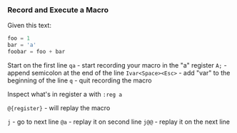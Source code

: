 ### Record and Execute a Macro

Given this text:

```javascript
foo = 1
bar = 'a'
foobar = foo + bar
```

Start on the first line
`qa` - start recording your macro in the "a" register
`A;` - append semicolon at the end of the line
`Ivar<Space><Esc>` - add "var" to the beginning of the line
`q` - quit recording the macro

Inspect what's in register a with `:reg a`

`@{register}` - will replay the macro

`j` - go to next line
`@a` - replay it on second line
`j@@` - replay it on the next line

